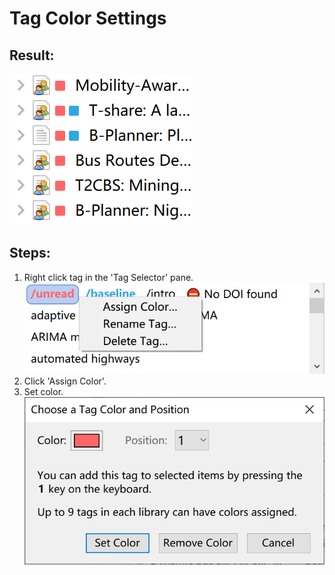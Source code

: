 # Tag Color Settings

## Result:
![item marked with tag color](./tag-color-img-0.png)

## Steps:
1. Right click tag in the 'Tag Selector' pane. 
![select tag](./tag-color-img-1.png) 
2. Click 'Assign Color'.
3. Set color.  
![set color](./tag-color-img-2.png) 
